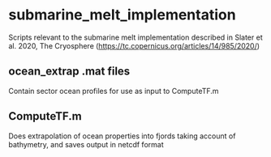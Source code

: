 # submarine_melt_implementation
Scripts relevant to the submarine melt implementation described in Slater et al. 2020, The Cryosphere (https://tc.copernicus.org/articles/14/985/2020/)

## ocean_extrap .mat files
Contain sector ocean profiles for use as input to ComputeTF.m

## ComputeTF.m
Does extrapolation of ocean properties into fjords taking account of bathymetry, and saves output in netcdf format
